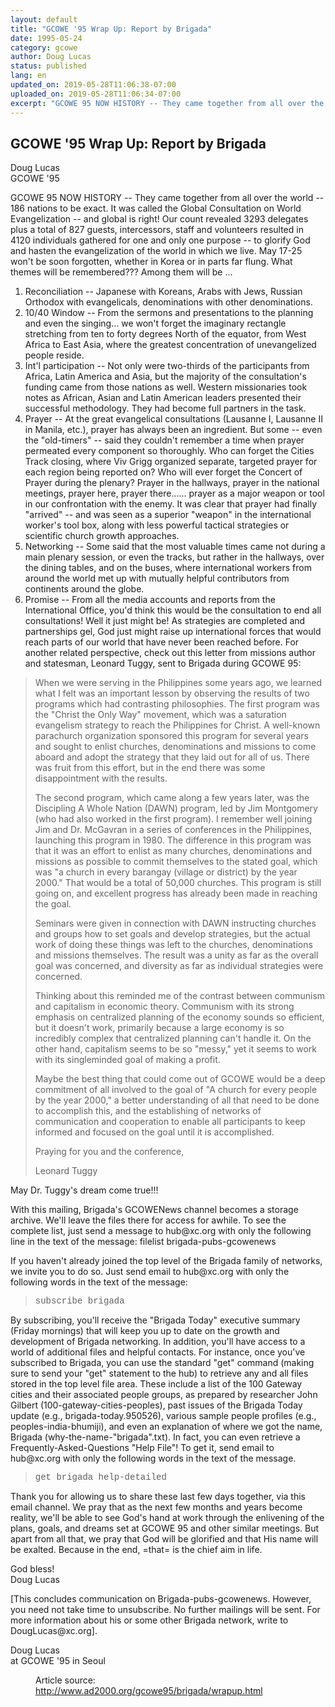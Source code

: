 ```yaml
---
layout: default
title: "GCOWE '95 Wrap Up: Report by Brigada"
date: 1995-05-24
category: gcowe
author: Doug Lucas
status: published
lang: en
updated_on: 2019-05-28T11:06:38-07:00
uploaded_on: 2019-05-28T11:06:34-07:00
excerpt: "GCOWE 95 NOW HISTORY -- They came together from all over the world -- 186 nations to be exact. It was called the Global Consultation on World Evangelization -- and global is right! Our count revealed 3293 delegates plus a total of 827 guests, intercessors, staff and volunteers resulted in 4120 individuals gathered for one and only one purpose -- to glorify God and hasten the evangelization of the world in which we live. May 17-25 won't be soon forgotten, whether in Korea or in parts far flung. What themes will be remembered??? Among them will be"
---
```

<article class="document-container" data-publication-date="{{page.date}}" data-uploaded-on="{{page.uploaded_on}}" data-updated-on="{{page.updated_on}}" data-category="{{page.category}}">
<h1>GCOWE '95 Wrap Up: Report by Brigada</h1>

<p class="author">Doug Lucas<br>
<span class="author-title">GCOWE '95</span></p>

<p>GCOWE 95 NOW HISTORY -- They came together from all over the world -- 186 nations to be exact. It was called the Global Consultation on World Evangelization -- and global is right! Our count revealed 3293 delegates plus a total of 827 guests, intercessors, staff and volunteers resulted in 4120 individuals gathered for one and only one purpose -- to glorify God and hasten the evangelization of the world in which we live. May 17-25 won't be soon forgotten, whether in Korea or in parts far flung. What themes will be remembered??? Among them will be ...</p>

<ol>
  <li>Reconciliation -- Japanese with Koreans, Arabs with Jews, Russian Orthodox with evangelicals, denominations with other denominations.</li>
  <li>10/40 Window -- From the sermons and presentations to the planning and even the singing... we won't forget the imaginary rectangle stretching from ten to forty degrees North of the equator, from West Africa to East Asia, where the greatest concentration of unevangelized people reside.</li>
  <li>Int'l participation -- Not only were two-thirds of the participants from Africa, Latin America and Asia, but the majority of the consultation's funding came from those nations as well. Western missionaries took notes as African, Asian and Latin American leaders presented their successful methodology. They had become full partners in the task.</li>
  <li>Prayer -- At the great evangelical consultations (Lausanne I, Lausanne II in Manila, etc.), prayer has always been an ingredient. But some -- even the "old-timers" -- said they couldn't remember a time when prayer permeated every component so thoroughly. Who can forget the Cities Track closing, where Viv Grigg organized separate, targeted prayer for each region being reported on? Who will ever forget the Concert of Prayer during the plenary? Prayer in the hallways, prayer in the national meetings, prayer here, prayer there...... prayer as a major weapon or tool in our confrontation with the enemy. It was clear that prayer had finally "arrived" -- and was seen as a superior "weapon" in the international worker's tool box, along with less powerful tactical strategies or scientific church growth approaches.</li>
  <li>Networking -- Some said that the most valuable times came not during a main plenary session, or even the tracks, but rather in the hallways, over the dining tables, and on the buses, where international workers from around the world met up with mutually helpful contributors from continents around the globe.</li>
  <li>Promise -- From all the media accounts and reports from the International Office, you'd think this would be the consultation to end all consultations! Well it just might be! As strategies are completed and partnerships gel, God just might raise up international forces that would reach parts of our world that have never been reached before. For another related perspective, check out this letter from missions author and statesman, Leonard Tuggy, sent to Brigada during GCOWE 95:</li>
</ol>

<blockquote class="indented">
  <p>When we were serving in the Philippines some years ago, we learned what I felt was an important lesson by observing the results of two programs which had contrasting philosophies. The first program was the "Christ the Only Way" movement, which was a saturation evangelism strategy to reach the Philippines for Christ. A well-known parachurch organization sponsored this program for several years and sought to enlist churches, denominations and missions to come aboard and adopt the strategy that they laid out for all of us. There was fruit from this effort, but in the end there was some disappointment with the results.</p>

  <p>The second program, which came along a few years later, was the Discipling A Whole Nation (DAWN) program, led by Jim Montgomery (who had also worked in the first program). I remember well joining Jim and Dr. McGavran in a series of conferences in the Philippines, launching this program in 1980. The difference in this program was that it was an effort to enlist as many churches, denominations and missions as possible to commit themselves to the stated goal, which was "a church in every barangay (village or district) by the year 2000." That would be a total of 50,000 churches. This program is still going on, and excellent progress has already been made in reaching the goal.</p>

  <p>Seminars were given in connection with DAWN instructing churches and groups how to set goals and develop strategies, but the actual work of doing these things was left to the churches, denominations and missions themselves. The result was a unity as far as the overall goal was concerned, and diversity as far as individual strategies were concerned.</p>

  <p>Thinking about this reminded me of the contrast between communism and capitalism in economic theory. Communism with its strong emphasis on centralized planning of the economy sounds so efficient, but it doesn't work, primarily because a large economy is so incredibly complex that centralized planning can't handle it. On the other hand, capitalism seems to be so "messy," yet it seems to work with its singleminded goal of making a profit.</p>

  <p>Maybe the best thing that could come out of GCOWE would be a deep commitment of all involved to the goal of "A church for every people by the year 2000," a better understanding of all that need to be done to accomplish this, and the establishing of networks of communication and cooperation to enable all participants to keep informed and focused on the goal until it is accomplished.</p>

  <p>Praying for you and the conference,</p>

  <p>Leonard Tuggy</p>
</blockquote>

<p>May Dr. Tuggy's dream come true!!!</p>

<p>With this mailing, Brigada's GCOWENews channel becomes a storage archive. We'll leave the files there for access for awhile. To see the complete list, just send a message to hub@xc.org with only the following line in the text of the message: filelist brigada-pubs-gcowenews</p>

<p>If you haven't already joined the top level of the Brigada family of networks, we invite you to do so. Just send email to hub@xc.org with only the following words in the text of the message:</p>

<blockquote class="indented"><p style="font-family: Courier, san-serif">subscribe brigada</p></blockquote>

<p>By subscribing, you'll receive the "Brigada Today" executive summary (Friday mornings) that will keep you up to date on the growth and development of Brigada networking. In addition, you'll have access to a world of additional files and helpful contacts. For instance, once you've subscribed to Brigada, you can use the standard "get" command (making sure to send your "get" statement to the hub) to retrieve any and all files stored in the top level file area. These include a list of the 100 Gateway cities and their associated people groups, as prepared by researcher John Gilbert (100-gateway-cities-peoples), past issues of the Brigada Today update (e.g., brigada-today.950526), various sample people profiles (e.g., peoples-india-bhumiji), and even an explanation of where we got the name, Brigada (why-the-name-"brigada".txt). In fact, you can even retrieve a Frequently-Asked-Questions "Help File"! To get it, send email to hub@xc.org with only the following words in the text of the message.</p>

<blockquote class="indented"><p style="font-family: Courier, san-serif">get brigada help-detailed</p></blockquote>

<p>Thank you for allowing us to share these last few days together, via this email channel. We pray that as the next few months and years become reality, we'll be able to see God's hand at work through the enlivening of the plans, goals, and dreams set at GCOWE 95 and other similar meetings. But apart from all that, we pray that God will be glorified and that His name will be exalted. Because in the end, =that= is the chief aim in life.</p>

<p>God bless!<br>
Doug Lucas</p>

<p>[This concludes communication on Brigada-pubs-gcowenews. However, you need not take time to unsubscribe. No further mailings will be sent. For more information about his or some other Brigada network, write to DougLucas@xc.org].</p>

<p>Doug Lucas<br>
at GCOWE '95 in Seoul</p>


<figure class="resource-links">
  <p>Article source: <a href="http://www.ad2000.org/gcowe95/brigada/wrapup.html">http://www.ad2000.org/gcowe95/brigada/wrapup.html</a></p>
</figure>
</article>

